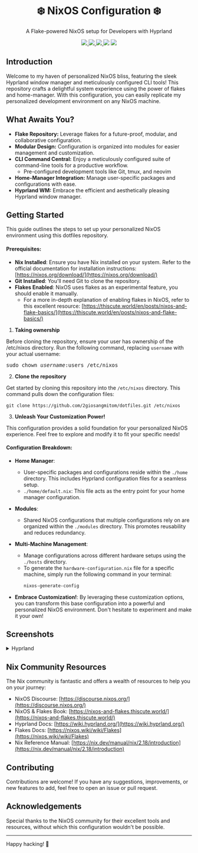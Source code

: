 <h1 align="center">❄️ NixOS Configuration ❄️</h1>
<p align="center">A Flake-powered NixOS setup for Developers with Hyprland</p>

<div align="center">
  <a href="https://github.com/2giosangmitom/dotfiles/stargazers">
    <img src="https://img.shields.io/github/stars/2giosangmitom/dotfiles?style=for-the-badge&logo=starship&color=C9CBFF&logoColor=D9E0EE&labelColor=302D41" />
  </a>
  <a href="https://github.com/2giosangmitom/dotfiles/pulse">
    <img src="https://img.shields.io/github/last-commit/2giosangmitom/dotfiles?style=for-the-badge&logo=github&color=7dc4e4&logoColor=D9E0EE&labelColor=302D41" />
  </a>
  <a href="https://github.com/2giosangmitom/dotfiles/forks">
    <img src="https://img.shields.io/github/forks/2giosangmitom/dotfiles.svg?style=for-the-badge&logo=starship&color=8bd5ca&logoColor=D9E0EE&labelColor=302D41" />
  </a>
  <a>
    <img src="https://img.shields.io/github/repo-size/2giosangmitom/dotfiles?color=%23DDB6F2&label=SIZE&logo=codesandbox&style=for-the-badge&logoColor=D9E0EE&labelColor=302D41" />
  </a>
  <a href="https://github.com/2giosangmitom/dotfiles/blob/master/LICENSE">
    <img src="https://img.shields.io/github/license/2giosangmitom/dotfiles?style=for-the-badge&logo=starship&color=ee999f&logoColor=D9E0EE&labelColor=302D41" />
  </a>
</div>

## Introduction

Welcome to my haven of personalized NixOS bliss, featuring the sleek Hyprland window manager and meticulously configured CLI tools! This repository crafts a delightful system experience using the power of flakes and home-manager. With this configuration, you can easily replicate my personalized development environment on any NixOS machine.

## What Awaits You?

- **Flake Repository:** Leverage flakes for a future-proof, modular, and collaborative configuration.
- **Modular Design:** Configuration is organized into modules for easier management and customization.
- **CLI Command Central:** Enjoy a meticulously configured suite of command-line tools for a productive workflow.
  - Pre-configured development tools like Git, tmux, and neovim
- **Home-Manager Integration:** Manage user-specific packages and configurations with ease.
- **Hyprland WM:** Embrace the efficient and aesthetically pleasing Hyprland window manager.

## Getting Started

This guide outlines the steps to set up your personalized NixOS environment using this dotfiles repository.

#### Prerequisites:

- **Nix Installed**: Ensure you have Nix installed on your system. Refer to the official documentation for installation instructions: [https://nixos.org/download/](https://nixos.org/download/)
- **Git Installed**: You'll need Git to clone the repository.
- **Flakes Enabled**: NixOS uses flakes as an experimental feature, you should enable it manually.
  - For a more in-depth explanation of enabling flakes in NixOS, refer to this excellent resource: [https://thiscute.world/en/posts/nixos-and-flake-basics/](https://thiscute.world/en/posts/nixos-and-flake-basics/)

1. **Taking ownership**

Before cloning the repository, ensure your user has ownership of the /etc/nixos directory. Run the following command, replacing `username` with your actual username:

<pre>
sudo chown <i>username</i>:users /etc/nixos
</pre>

2. **Clone the repository**

Get started by cloning this repository into the `/etc/nixos` directory. This command pulls down the configuration files:

```
git clone https://github.com/2giosangmitom/dotfiles.git /etc/nixos
```

3. **Unleash Your Customization Power!**

This configuration provides a solid foundation for your personalized NixOS experience. Feel free to explore and modify it to fit your specific needs!

#### Configuration Breakdown:

- **Home Manager**:

  - User-specific packages and configurations reside within the `./home` directory. This includes Hyprland configuration files for a seamless setup.
  - `./home/default.nix`: This file acts as the entry point for your home manager configuration.

- **Modules**:

  - Shared NixOS configurations that multiple configurations rely on are organized within the `./modules` directory. This promotes reusability and reduces redundancy.

- **Multi-Machine Management**:

  - Manage configurations across different hardware setups using the `./hosts` directory.
  - To generate the `hardware-configuration.nix` file for a specific machine, simply run the following command in your terminal:
    ```bash
    nixos-generate-config
    ```

- **Embrace Customization!**:
  By leveraging these customization options, you can transform this base configuration into a powerful and personalized NixOS environment. Don't hesitate to experiment and make it your own!

## Screenshots

<details>
  <summary>Hyprland</summary>
  <img src="./screenshots/hyprland.png" />
</details>

## Nix Community Resources

The Nix community is fantastic and offers a wealth of resources to help you on your journey:

- NixOS Discourse: [https://discourse.nixos.org/](https://discourse.nixos.org/)
- NixOS & Flakes Book: [https://nixos-and-flakes.thiscute.world/](https://nixos-and-flakes.thiscute.world/)
- Hyprland Docs: [https://wiki.hyprland.org/](https://wiki.hyprland.org/)
- Flakes Docs: [https://nixos.wiki/wiki/Flakes](https://nixos.wiki/wiki/Flakes)
- Nix Reference Manual: [https://nix.dev/manual/nix/2.18/introduction](https://nix.dev/manual/nix/2.18/introduction)

## Contributing

Contributions are welcome! If you have any suggestions, improvements, or new features to add, feel free to open an issue or pull request.

## Acknowledgements

Special thanks to the NixOS community for their excellent tools and resources, without which this configuration wouldn't be possible.

---

Happy hacking! 🚀
